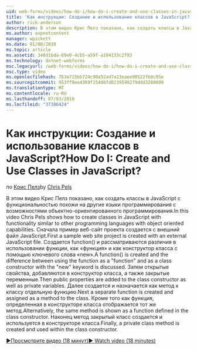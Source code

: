 ```yaml
---
uid: web-forms/videos/how-do-i/how-do-i-create-and-use-classes-in-javascript
title: 'Как инструкции: Создание и использование классов в JavaScript? | Документы Майкрософт'
author: rick-anderson
description: В этом видео Крис Пелз показано, как создать классы в JavaScript с функциональностью похожи на другие языки программирования с объектно-ориентированного программирования capabilitie...
ms.author: aspnetcontent
manager: wpickett
ms.date: 01/08/2010
ms.topic: article
ms.assetid: 348d1bda-69e0-4cb5-a59f-a104133c2f93
ms.technology: dotnet-webforms
msc.legacyurl: /web-forms/videos/how-do-i/how-do-i-create-and-use-classes-in-javascript
msc.type: video
ms.openlocfilehash: 763e715bb724c90a52ad7a23eaee90522fb8c95e
ms.sourcegitcommit: 953ff9ea4369f154d6fd0239599279ddd3280009
ms.translationtype: MT
ms.contentlocale: ru-RU
ms.lasthandoff: 07/03/2018
ms.locfileid: "37386424"
---
```

<a name="how-do-i-create-and-use-classes-in-javascript"></a><span data-ttu-id="eca0e-104">Как инструкции: Создание и использование классов в JavaScript?</span><span class="sxs-lookup"><span data-stu-id="eca0e-104">How Do I: Create and Use Classes in JavaScript?</span></span>
====================
<span data-ttu-id="eca0e-105">по [Крис Пелз](https://twitter.com/chrispels)</span><span class="sxs-lookup"><span data-stu-id="eca0e-105">by [Chris Pels](https://twitter.com/chrispels)</span></span>

<span data-ttu-id="eca0e-106">В этом видео Крис Пелз показано, как создать классы в JavaScript с функциональностью похожи на другие языки программирования с возможностями объектно-ориентированного программирования.</span><span class="sxs-lookup"><span data-stu-id="eca0e-106">In this video Chris Pels shows how to create classes in JavaScript with functionality similar to other programming languages with object oriented capabilities.</span></span> <span data-ttu-id="eca0e-107">Сначала пример веб-сайт проекта создается с внешний файл JavaScript.</span><span class="sxs-lookup"><span data-stu-id="eca0e-107">First a sample web site project is created with an external JavaScript file.</span></span> <span data-ttu-id="eca0e-108">Создается function() и рассматриваются различия в использовании функции, как «функция» и как конструктор класса с помощью ключевого слова «new».</span><span class="sxs-lookup"><span data-stu-id="eca0e-108">A function() is created and the difference between using the function as a "function" and as a class constructor with the "new" keyword is discussed.</span></span> <span data-ttu-id="eca0e-109">Затем открытые свойства, добавляются в конструктор класса, а также закрытые переменные.</span><span class="sxs-lookup"><span data-stu-id="eca0e-109">Then public properties are added to the class constructor as well as private variables.</span></span> <span data-ttu-id="eca0e-110">Далее создается и назначается как метод к классу отдельную функцию.</span><span class="sxs-lookup"><span data-stu-id="eca0e-110">Next a separate function is created and assigned as a method to the class.</span></span> <span data-ttu-id="eca0e-111">Кроме того как функция, определенная в конструкторе класса отображается тот же метод.</span><span class="sxs-lookup"><span data-stu-id="eca0e-111">Alternatively, the same method is shown as a function defined in the class constructor.</span></span> <span data-ttu-id="eca0e-112">Наконец метод закрытый класс создается и используется в конструкторе класса.</span><span class="sxs-lookup"><span data-stu-id="eca0e-112">Finally, a private class method is created and used within the class constructor.</span></span>

[<span data-ttu-id="eca0e-113">&#9654;Просмотрите видео (18 минут)</span><span class="sxs-lookup"><span data-stu-id="eca0e-113">&#9654; Watch video (18 minutes)</span></span>](https://channel9.msdn.com/Blogs/ASP-NET-Site-Videos/how-do-i-create-and-use-classes-in-javascript)
